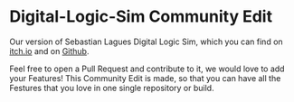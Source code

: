 # Digital-Logic-Sim Community Edit
Our version of Sebastian Lagues Digital Logic Sim, which you can find on [itch.io](https://sebastian.itch.io/digital-logic-sim) and on [Github](https://github.com/SebLague/Digital-Logic-Sim).

Feel free to open a Pull Request and contribute to it, we would love to add your Features!
This Community Edit is made, so that you can have all the Festures that you love in one single repository or build.

